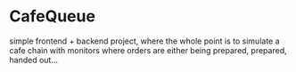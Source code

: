 # CafeQueue
 simple frontend + backend project, where the whole point is to simulate a cafe chain with monitors where orders are either being prepared, prepared, handed out...
